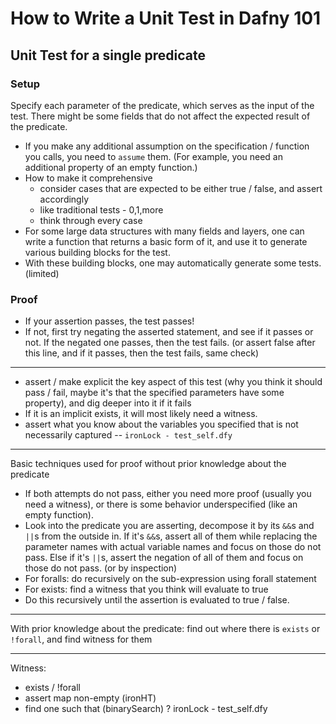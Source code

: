 # How to Write a Unit Test in Dafny 101
## Unit Test for a single predicate
### Setup
Specify each parameter of the predicate, which serves as the input of the test. There might be some fields that do not affect the expected result of the predicate.
* If you make any additional assumption on the specification / function you calls, you need to `assume` them. (For example, you need an additional property of an empty function.)
* How to make it comprehensive
    * consider cases that are expected to be either true / false, and assert accordingly
    * like traditional tests - 0,1,more
    * think through every case
* For some large data structures with many fields and layers, one can write a function that returns a basic form of it, and use it to generate various building blocks for the test.
* With these building blocks, one may automatically generate some tests. (limited)
### Proof
* If your assertion passes, the test passes!
* If not, first try negating the asserted statement, and see if it passes or not. If the negated one passes, then the test fails. (or assert false after this line, and if it passes, then the test fails, same check)

---
* assert / make explicit the key aspect of this test (why you think it should pass / fail, maybe it's that the specified parameters have some property), and dig deeper into it if it fails
* If it is an implicit exists, it will most likely need a witness.
* assert what you know about the variables you specified that is not necessarily captured -- `ironLock - test_self.dfy`
---
Basic techniques used for proof without prior knowledge about the predicate
* If both attempts do not pass, either you need more proof (usually you need a witness), or there is some behavior underspecified (like an empty function).
* Look into the predicate you are asserting, decompose it by its `&&`s and `||`s from the outside in. If it's `&&`s, assert all of them while replacing the parameter names with actual variable names and focus on those do not pass. Else if it's `||`s, assert the negation of all of them and focus on those do not pass. (or by inspection)
* For foralls: do recursively on the sub-expression using forall statement
* For exists: find a witness that you think will evaluate to true
* Do this recursively until the assertion is evaluated to true / false.
---
With prior knowledge about the predicate:
    find out where there is `exists` or `!forall`, and find witness for them

---
Witness:
* exists / !forall
* assert map non-empty (ironHT)
* find one such that (binarySearch)
? ironLock - test_self.dfy

